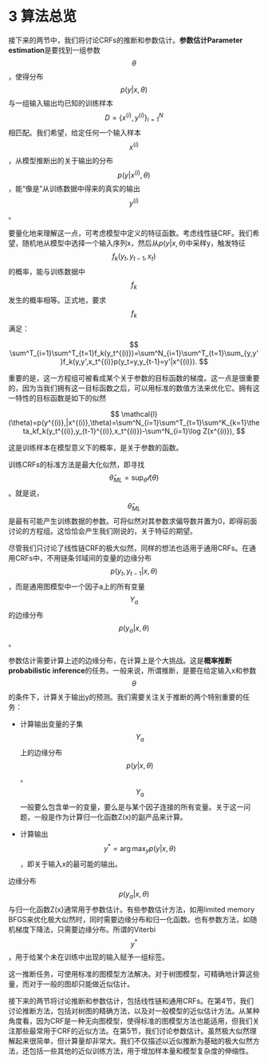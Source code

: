 # 3 算法总览

接下来的两节中，我们将讨论CRFs的推断和参数估计。**参数估计Parameter estimation**是要找到一组参数$$\theta$$，使得分布$$p(y|x,\theta)$$与一组输入输出均已知的训练样本$$D=\{x^{(i)},y^{(i)}\}^N_{i=1}$$相匹配。我们希望，给定任何一个输入样本$$x^{(i)}$$，从模型推断出的关于输出的分布$$p(y|x^{(i)},\theta)$$，能“像是”从训练数据中得来的真实的输出$${y}^{(i)}$$。

要量化地来理解这一点，可考虑模型中定义的特征函数。考虑线性链CRF。我们希望，随机地从模型中选择一个输入序列x，然后从$p(y|x,\theta)$中采样y，触发特征$$f_k(y_t,y_{t-1},x_t)$$的概率，能与训练数据中$$f_k$$发生的概率相等。正式地，要求$$f_k$$满足：

$$
\sum^T_{i=1}\sum^T_{t=1}f_k(y_t^{(i)})=\sum^N_{i=1}\sum^T_{t=1}\sum_{y,y'}f_k(y,y',x_t^{(i)}p(y_t=y,y_{t-1}=y'|x^{(i)}).
$$

重要的是，这一方程组可被看成某个关于参数的目标函数的梯度。这一点是很重要的，因为当我们拥有这一目标函数之后，可以用标准的数值方法来优化它。拥有这一特性的目标函数是如下的似然

$$
\mathcal{l}(\theta)=p(y^{(i)},|x^{(i)},\theta)=\sum^N_{i=1}\sum^T_{t=1}\sum^K_{k=1}\theta_kf_k(y_t^{(i)},y_{t-1}^{(i)},x_t^{(i)})-\sum^N_{i=1}\log Z(x^{(i)}),
$$

这是训练样本在模型意义下的概率，是关于参数的函数。

训练CRFs的标准方法是最大化似然，即寻找$$\hat{\theta}_{ML}=\sup_{\theta}\mathcal{l}(\theta)$$。就是说，$$\hat{\theta}_{ML}$$是最有可能产生训练数据的参数。可将似然对其参数求偏导数并置为0，即得前面讨论的方程组。这恰恰会产生我们刚说的，关于特征的期望。

尽管我们只讨论了线性链CRF的极大似然，同样的想法也适用于通用CRFs。在通用CRFs中，不用链条邻域间的变量的边缘分布$$p(y_t,y_{t-1}|x,\theta)$$，而是通用图模型中一个因子a上的所有变量$$Y_a$$的边缘分布$$p(y_a|x,\theta)$$。

参数估计需要计算上述的边缘分布，在计算上是个大挑战。这是**概率推断probabilistic inference**的任务。一般来说，所谓推断，是要在给定输入x和参数$$\theta$$的条件下，计算关于输出y的预测。我们需要关注关于推断的两个特别重要的任务：

- 计算输出变量的子集$$Y_a$$上的边缘分布$$p(y|x,\theta)$$。 $$Y_a$$一般要么包含单一的变量，要么是与某个因子连接的所有变量。关于这一问题，一般是作为计算归一化函数Z(x)的副产品来计算。

- 计算输出$$y^*=\arg \max_{y}p(y|x,\theta)$$，即关于输入x的最可能的输出。

边缘分布$$p(y_a|x,\theta)$$与归一化函数Z(x}通常用于参数估计。有些参数估计方法，如用limited memory BFGS来优化极大似然时，同时需要边缘分布和归一化函数。也有参数方法，如随机梯度下降法，只需要边缘分布。所谓的Viterbi$$y^*$$，用于给某个未在训练中出现的输入赋予一组标签。

这一推断任务，可使用标准的图模型方法解决。对于树图模型，可精确地计算这些量，而对于一般的图却只能做近似估计。

接下来的两节将讨论推断和参数估计，包括线性链和通用CRFs。在第4节，我们讨论推断方法，包括对树图的精确方法，以及对一般模型的近似估计方法。从某种角度看，因为CRF是一种无向图模型，使得标准的图模型方法也能适用，但我们关注那些最常用于CRF的近似方法。在第5节，我们讨论参数估计。虽然极大似然理解起来很简单，但计算量却非常大。我们不仅描述以近似推断为基础的极大似然方法，还包括一些其他的近似训练方法，用于增加样本量和模型复杂度的伸缩性。







